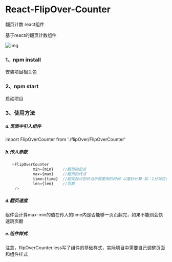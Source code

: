 # React-FlipOver-Counter
翻页计数 react组件

基于react的翻页计数组件

![img](https://github.com/xingxiaoyiyio/React-FlipOver-Counter/blob/master/src/images/counter.gif)

### 1、npm install
安装项目相关包

### 2、npm start
启动项目

### 3、使用方法

#####  a.页面中引入组件
import FlipOverCounter from './flipOver/FlipOverCounter'

#####  b.传入参数
```javascript
   <FlipOverCounter
            min={min}    //翻页的起点
            max={max}    //翻页的终点
            time={time}  //翻完起点到终点所需要用的时间 以毫秒计算 如：1分钟应传入60000
            len={len}    //页数
    />
```

#####  d.翻页速度
组件会计算max-min的值在传入的time内是否能够一页页翻完，如果不能则会快速跳页翻
    
#####  e.组件样式
注意，flipOverCounter.less写了组件的基础样式，实际项目中需要自己调整页面和组件样式
